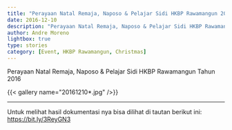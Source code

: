 ```yaml
---
title: "Perayaan Natal Remaja, Naposo & Pelajar Sidi HKBP Rawamangun 2016"
date: 2016-12-10
description: "Perayaan Natal Remaja, Naposo & Pelajar Sidi HKBP Rawamangun Tahun 2016"
author: Andre Moreno
lightbox: true
type: stories
category: [Event, HKBP Rawamangun, Christmas]
---
```



Perayaan Natal Remaja, Naposo & Pelajar Sidi HKBP Rawamangun Tahun 2016

{{< gallery name="20161210*.jpg" />}}

<hr />

Untuk melihat hasil dokumentasi nya bisa dilihat di tautan berikut ini: <a href="https://bit.ly/3ReyGN3">https://bit.ly/3ReyGN3</a>
